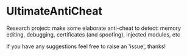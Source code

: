 # UltimateAntiCheat
Research project: make some elaborate anti-cheat to detect: memory editing, debugging, certificates (and spoofing), injected modules, etc

If you have any suggestions feel free to raise an 'issue', thanks!
